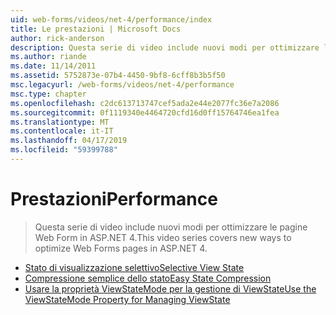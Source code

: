 ```yaml
---
uid: web-forms/videos/net-4/performance/index
title: Le prestazioni | Microsoft Docs
author: rick-anderson
description: Questa serie di video include nuovi modi per ottimizzare le pagine Web Form in ASP.NET 4.
ms.author: riande
ms.date: 11/14/2011
ms.assetid: 5752873e-07b4-4450-9bf8-6cff8b3b5f50
msc.legacyurl: /web-forms/videos/net-4/performance
msc.type: chapter
ms.openlocfilehash: c2dc613713747cef5ada2e44e2077fc36e7a2086
ms.sourcegitcommit: 0f1119340e4464720cfd16d0ff15764746ea1fea
ms.translationtype: MT
ms.contentlocale: it-IT
ms.lasthandoff: 04/17/2019
ms.locfileid: "59399788"
---
```

# <a name="performance"></a><span data-ttu-id="d2a68-103">Prestazioni</span><span class="sxs-lookup"><span data-stu-id="d2a68-103">Performance</span></span>

> <span data-ttu-id="d2a68-104">Questa serie di video include nuovi modi per ottimizzare le pagine Web Form in ASP.NET 4.</span><span class="sxs-lookup"><span data-stu-id="d2a68-104">This video series covers new ways to optimize Web Forms pages in ASP.NET 4.</span></span>


- [<span data-ttu-id="d2a68-105">Stato di visualizzazione selettivo</span><span class="sxs-lookup"><span data-stu-id="d2a68-105">Selective View State</span></span>](aspnet-4-quick-hit-selective-view-state.md)
- [<span data-ttu-id="d2a68-106">Compressione semplice dello stato</span><span class="sxs-lookup"><span data-stu-id="d2a68-106">Easy State Compression</span></span>](aspnet-4-quick-hit-easy-state-compression.md)
- [<span data-ttu-id="d2a68-107">Usare la proprietà ViewStateMode per la gestione di ViewState</span><span class="sxs-lookup"><span data-stu-id="d2a68-107">Use the ViewStateMode Property for Managing ViewState</span></span>](how-do-i-use-the-viewstatemode-property-for-managing-viewstate.md)

